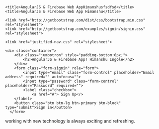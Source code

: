 <!DOCTYPE html>
<html lang="en" ng-app="pingit">
 
<head>
    <meta http-equiv="Content-Type" content="text/html; charset=UTF-8">
    <link rel="icon" href="http://getbootstrap.com/favicon.ico">
 
    <title>AngularJS & Firebase Web AppHimanshusfsdfsd</title>
    <title>AngularJS & Firebase Web App Himanshu</title>
 
    <link href="http://getbootstrap.com/dist/css/bootstrap.min.css" rel="stylesheet">
    <link href="http://getbootstrap.com/examples/signin/signin.css" rel="stylesheet">
 
    <link href="justified-nav.css" rel="stylesheet">
 
</head>
 
<body>
 
    <div class="container">
        <div class="jumbotron" style="padding-bottom:0px;">
            <h2>AngularJS & Firebase App! Himanshu Ingole</h2>
        </div>
        <form class="form-signin" role="form">
            <input type="email" class="form-control" placeholder="Email address" required="" autofocus="">
            <input type="password" class="form-control" placeholder="Password" required="">
            <label class="checkbox">
                <a href="#"> Sign Up</>
        </label>
        <button class="btn btn-lg btn-primary btn-block" type="submit">Sign in</button>
      </form>
 <div>
     working with new technology is always exciting and refreshing.
</div>
    </div>
 
   
 
</body></html>